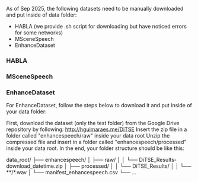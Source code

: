 As of Sep 2025, the following datasets need to be manually downloaded and put inside of data folder:
- HABLA (we provide .sh script for downloading but have noticed errors for some networks)
- MSceneSpeech
- EnhanceDataset

### HABLA

### MSceneSpeech

### EnhanceDataset
For EnhanceDataset, follow the steps below to download it and put inside of your data folder:

First, download the dataset (only the test folder) from the Google Drive repository
by following: http://hguimaraes.me/DiTSE
Insert the zip file in a folder called "enhancespeech/raw" inside your data root
Unzip the compressed file and insert in a folder called "enhancespeech/processed" inside your data root.
In the end, your folder structure should be like this:

data_root/
 ├── enhancespeech/
 │   ├── raw/
 │   │   └── DiTSE_Results-download_datetime.zip
 │   ├── processed/
 │   │   └── DiTSE_Results/
 │   │       └── **/*.wav
 │   └── manifest_enhancespeech.csv
 └── ...